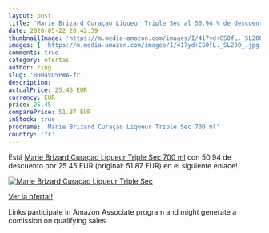 ```yaml
---
layout: post
title: 'Marie Brizard Curaçao Liqueur Triple Sec al 50.94 % de descuento'
date: 2020-05-22 20:42:39
thumbnailImage: 'https://m.media-amazon.com/images/I/417yd+CS0fL._SL200_.jpg'
images: [ 'https://m.media-amazon.com/images/I/417yd+CS0fL._SL200_.jpg' ]
comments: true
category: ofertas
author: ring
slug: 'B004VD5PWA-fr'
description:
actualPrice: 25.45 EUR
currency: EUR
price: 25.45
comparePrice: 51.87 EUR
inStock: true
prodname: 'Marie Brizard Curaçao Liqueur Triple Sec 700 ml'
country: 'fr'
---
```


Está [Marie Brizard Curaçao Liqueur Triple Sec 700 ml](https://www.amazon.fr/dp/B004VD5PWA/?tag=tolees0d-21) con 50.94 de descuento por 25.45 EUR (original: 51.87 EUR) en el siguiente enlace!

[![Marie Brizard Curaçao Liqueur Triple Sec](https://m.media-amazon.com/images/I/417yd+CS0fL._SL200_.jpg)](https://www.amazon.fr/dp/B004VD5PWA/?tag=tolees0d-21)

[Ver la oferta!!](https://www.amazon.fr/dp/B004VD5PWA/?tag=tolees0d-21)

Links participate in Amazon Associate program and might generate a comission on qualifying sales


